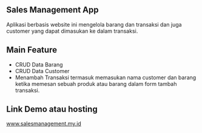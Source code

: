 ## Sales Management App
Aplikasi berbasis website ini mengelola barang dan transaksi dan juga customer yang dapat dimasukan ke dalam transaksi.


## Main Feature
- CRUD Data Barang
- CRUD Data Customer
- Menambah Transaksi termasuk memasukan nama customer dan barang ketika memesan sebuah produk atau barang dalam form tambah transaksi.

## Link Demo atau hosting
www.salesmanagement.my.id


